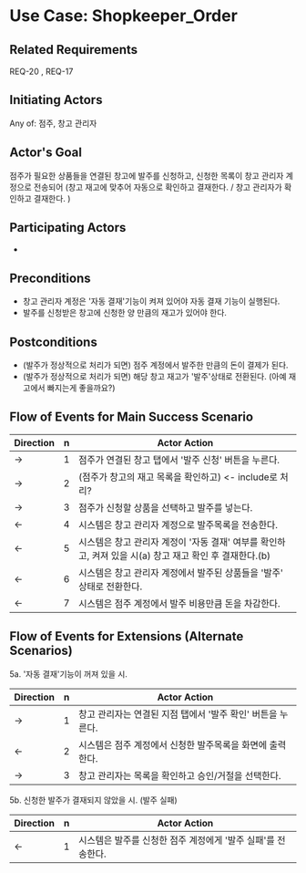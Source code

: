 # Use Case: Shopkeeper_Order

## **Related Requirements**

REQ-20 , REQ-17


## **Initiating Actors**

Any of: 점주, 창고 관리자

## **Actor's Goal**

점주가 필요한 상품들을 연결된 창고에 발주를 신청하고, 신청한 목록이 창고 관리자 계정으로 전송되어 (창고 재고에 맞추어 자동으로 확인하고 결재한다. / 창고 관리자가 확인하고 결재한다. )

## **Participating Actors**

 - 

## **Preconditions**

- 창고 관리자 계정은 '자동 결재'기능이 켜져 있어야 자동 결재 기능이 실행된다.
- 발주를 신청받은 창고에 신청한 양 만큼의 재고가 있어야 한다.


## **Postconditions**

- (발주가 정상적으로 처리가 되면) 점주 계정에서 발주한 만큼의 돈이 결제가 된다.
- (발주가 정상적으로 처리가 되면) 해당 창고 재고가 '발주'상태로 전환된다. (아예 재고에서 빠지는게 좋을까요?)

## Flow of Events for Main Success Scenario

| Direction | n    | Actor Action                                                 |
| --------- | ---- | ------------------------------------------------------------ |
| →         | 1    | 점주가 연결된 창고 탭에서 '발주 신청' 버튼을 누른다.         |
| →         | 2    | (점주가 창고의 재고 목록을 확인하고) <- include로 처리?      |
| →         | 3    | 점주가 신청할 상품을 선택하고 발주를 넣는다.                 |
| ←         | 4    | 시스템은 창고 관리자 계정으로 발주목록을 전송한다.           |
| ←         | 5    | 시스템은 창고 관리자 계정이 '자동 결재' 여부를 확인하고, 켜져 있을 시(a) 창고 재고 확인 후 결재한다.(b) |
| ←         | 6    | 시스템은 창고 관리자 계정에서 발주된 상품들을 '발주' 상태로 전환한다. |
| ←         | 7    | 시스템은 점주 계정에서 발주 비용만큼 돈을 차감한다.          |

## Flow of Events for Extensions (Alternate Scenarios)

5a. '자동 결재'기능이 꺼져 있을 시.

| Direction | n    | Actor Action                                                |
| --------- | ---- | ----------------------------------------------------------- |
| →         | 1    | 창고 관리자는 연결된 지점 탭에서 '발주 확인' 버튼을 누른다. |
| ←         | 2    | 시스템은 점주 계정에서 신청한 발주목록을 화면에 출력한다.   |
| →         | 3    | 창고 관리자는 목록을 확인하고 승인/거절을 선택한다.         |

5b. 신청한 발주가 결재되지 않았을 시. (발주 실패) 

| Direction | n    | Actor Action                                                 |
| --------- | ---- | ------------------------------------------------------------ |
| ←         | 1    | 시스템은 발주를 신청한 점주 계정에게 '발주 실패'를 전송한다. |



